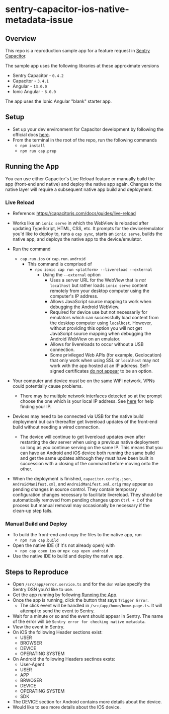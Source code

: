 # sentry-capacitor-ios-native-metadata-issue

## Overview

This repo is a reproduction sample app for a feature request in [Sentry Capacitor](https://github.com/getsentry/sentry-capacitor).

The sample app uses the following libraries at these approximate versions

- Sentry Capacitor - `0.4.2`
- Capacitor - `3.4.1`
- Angular - `13.0.0`
- Ionic Angular - `6.0.0`

The app uses the Ionic Angular "blank" starter app.

## Setup

- Set up your dev environment for Capacitor development by following the official docs [here](https://capacitorjs.com/docs/getting-started/environment-setup).
- From the terminal in the root of the repo, run the following commands
  - `npm install`
  - `npm run cap.prep`

## Running the App

You can use either Capacitor's Live Reload feature or manually build the app (front-end and native) and deploy the native app again. Changes to the native layer will require a subsequent native app build and deployment.

### Live Reload

- Reference: https://capacitorjs.com/docs/guides/live-reload
- Works like an `ionic serve` in which the WebView is reloaded after updating TypeScript, HTML, CSS, etc. It prompts for the device/emulator you'd like to deploy to, runs a `cap sync`, starts an `ionic serve`, builds the native app, and deploys the native app to the device/emulator.

- Run the command
  - `cap.run.ios` or `cap.run.android`
    - This command is comprised of
      - `npx ionic cap run <platform> --livereload --external`
        - Using the `--external` option
          - Uses a server URL for the WebView that is _not_ `localhost` but rather loads `ionic serve` content remotely from your desktop computer using the computer's IP address.
          - Allows JavaScript source mapping to work when debugging the Android WebView.
          - Required for device use but not necessarily for emulators which can successfully load content from the desktop computer using `localhost`. However, without providing this option you will not get JavaScript source mapping when debugging the Android WebView on an emulator.
          - Allows for livereloads to occur without a USB connection.
          - Some privileged Web APIs (for example, Geolocation) that only work when using SSL or `localhost` may not work with the app hosted at an IP address. Self-signed certificates [do not appear](https://github.com/ionic-team/capacitor/issues/3707#issuecomment-712997461) to be an option.
- Your computer and device _must_ be on the same WiFi network. VPNs could potentially cause problems.
  - There may be multiple network interfaces detected so at the prompt choose the one which is your local IP address. See [here](https://capacitorjs.com/docs/guides/live-reload#using-with-framework-clis) for help finding your IP.
- Devices may need to be connected via USB for the native build deployment but can thereafter get livereload updates of the front-end build without needing a wired connection.
  - The device will continue to get livereload updates even after restarting the dev server when using a previous native deployment so long as you continue serving on the same IP. This means that you can have an Android and iOS device both running the same build and get the same updates although they must have been built in succession with a closing of the command before moving onto the other.
- When the deployment is finished, `capacitor.config.json`, `AndroidManifest.xml`, and `AndroidManifest.xml.orig` may appear as pending changes in source control. They contain temporary configuration changes necessary to facilitate livereload. They should be automatically removed from pending changes upon `Ctrl + C` of the process but manual removal may occasionally be necessary if the clean-up step fails.

### Manual Build and Deploy

- To build the front-end and copy the files to the native app, run
  - `npm run cap.build`
- Open the native IDE (if it's not already open) with
  - `npx cap open ios` or `npx cap open android`
- Use the native IDE to build and deploy the native app.

## Steps to Reproduce

- Open `/src/app/error.service.ts` and for the `dsn` value specify the Sentry DSN you'd like to use.
- Get the app running by following [Running the App](#running-the-app).
- Once the app is running, click the button that says `Trigger Error`.
  - The click event will be handled in `/src/app/home/home.page.ts`. It will attempt to send the event to Sentry.
- Wait for a minute or so and the event should appear in Sentry. The name of the error will be `Sentry error for checking native metadata`.
- View the event in Sentry.
- On iOS the following Header sections exist:
  - USER
  - BROWSER
  - DEVICE
  - OPERATING SYSTEM
- On Android the following Headers sectinos exsts:
  - User-Agent
  - USER
  - APP
  - BRWOSER
  - DEVICE
  - OPERATING SYSTEM
  - SDK
- The DEVICE section for Android contains more details about the device.
- Would like to see more details about the IOS device.
